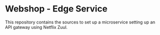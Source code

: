 # Webshop - Edge Service

This repository contains the sources to set up a microservice setting up an API gateway using Netflix Zuul.
